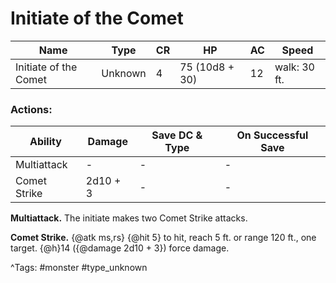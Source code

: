 # Initiate of the Comet

| Name | Type | CR | HP | AC | Speed |
|------|------|----|----|----|-------|
| Initiate of the Comet | Unknown | 4 | 75 (10d8 + 30) | 12 | walk: 30 ft. |

### Actions:

| Ability | Damage | Save DC & Type | On Successful Save |
|---------|--------|----------------|--------------------|
| Multiattack | - | - | - |
| Comet Strike | 2d10 + 3 | - | - |


**Multiattack.** The initiate makes two Comet Strike attacks.

**Comet Strike.** {@atk ms,rs} {@hit 5} to hit, reach 5 ft. or range 120 ft., one target. {@h}14 ({@damage 2d10 + 3}) force damage.

^Tags: #monster #type_unknown